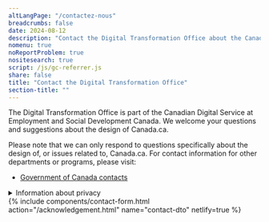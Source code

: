 ```yaml
---
altLangPage: "/contactez-nous"
breadcrumbs: false
date: 2024-08-12
description: "Contact the Digital Transformation Office about the Canada.ca design system."
nomenu: true
noReportProblem: true
nositesearch: true
script: /js/gc-referrer.js
share: false
title: "Contact the Digital Transformation Office"
section-title: ""
---
```

<p>The Digital Transformation Office is part of the Canadian Digital Service at Employment and Social Development Canada. We welcome your questions and suggestions about the design of Canada.ca.</p>
<p>Please note that we can only respond to questions specifically about the design of, or issues related to, Canada.ca. For contact information for other departments or programs, please visit:</p>
<ul>
  <li><a href="https://www.canada.ca/en/contact.html">Government of Canada contacts</a></li>
</ul>
<div class="row">
  <div class="col-md-8">
    <details class="mrgn-tp-lg">
      <summary>Information about privacy</summary>
      <p class="mrgn-tp-lg">As part of Employment and Social Development Canada, we have the permission to collect and store personal information from the <cite>Department of Employment and Social Development Act</cite> Section 5.1. The type of information we hold about you and what we do with it, is listed in “<a href="https://www.canada.ca/en/treasury-board-secretariat/services/access-information-privacy/access-information/info-source/standard-personal-information-banks.html#psu914">Public Communications - PSU 914</a>”. We handle your information under Part 4 of the <a href="https://laws-lois.justice.gc.ca/eng/acts/h-5.7/FullText.html"><cite>Department of Employment and Social Development Act</cite></a>, <a href="https://laws-lois.justice.gc.ca/eng/acts/a-1/page-1.html"><cite>Access to Information Act</cite></a>, and <a href="https://laws-lois.justice.gc.ca/ENG/ACTS/P-21/index.html"><cite>Privacy Act</cite></a>. We also follow the <a href="https://www.tbs-sct.canada.ca/pol/doc-eng.aspx?id=18309"><cite>Directive on Privacy Practices</cite></a>.</p>
      <p>The personal information you submit through this contact form enables us to respond to you. Providing the information requested on this form is voluntary. The personal information collected will be available to those program staff responsible for administering the website, and will be used and protected in accordance with the Privacy Act and as described in Personal Information <a href="https://www.canada.ca/en/treasury-board-secretariat/services/access-information-privacy/access-information/info-source/standard-personal-information-banks.html#psu914">Bank PSU 914 Public Communications</a>. Under the Privacy Act, you have the right to the correction of, access to, and protection of your personal information. If you have any questions about this privacy statement, contact the ESDC Access to Information and Privacy Coordinator. If you are not satisfied with departmental response to your privacy concern, you may wish to contact the <a href="https://www.priv.gc.ca/en/">Office of the Privacy Commissioner</a>.</p>
      <h2>Contact information</h2>
      <p>ESDC ATIP Coordinator</p>
      <ul>
        <li>Telephone: <a href="tel:1-819-654-6981">1-819-654-6981</a></li>
        <li>Email: <a href="mailto:NC-COMM-ATIP-AIPRP-GD@hrsdc-rhdcc.gc.ca">NC-COMM-ATIP-AIPRP-GD@hrsdc-rhdcc.gc.ca</a></li>
      </ul>
      <p>Other contacts</p>
      <ul>
        <li><a href="https://www.priv.gc.ca/en/">Office of the Privacy Commissioner of Canada</a></li>
      </ul>
      <h2>References</h2>
      <ul>
        <li><a href="https://laws-lois.justice.gc.ca/ENG/ACTS/P-21/index.html"><cite>Privacy Act</cite></a></li>
        <li><a href="https://www.canada.ca/en/treasury-board-secretariat/services/access-information-privacy/access-information/information-about-programs-information-holdings/standard-personal-information-banks.html#psu914">Personal Information Bank PSU 914 Communications</a></li>
      </ul>
    </details>
  </div>
</div>
{% include components/contact-form.html action="/acknowledgement.html" name="contact-dto" netlify=true %}
